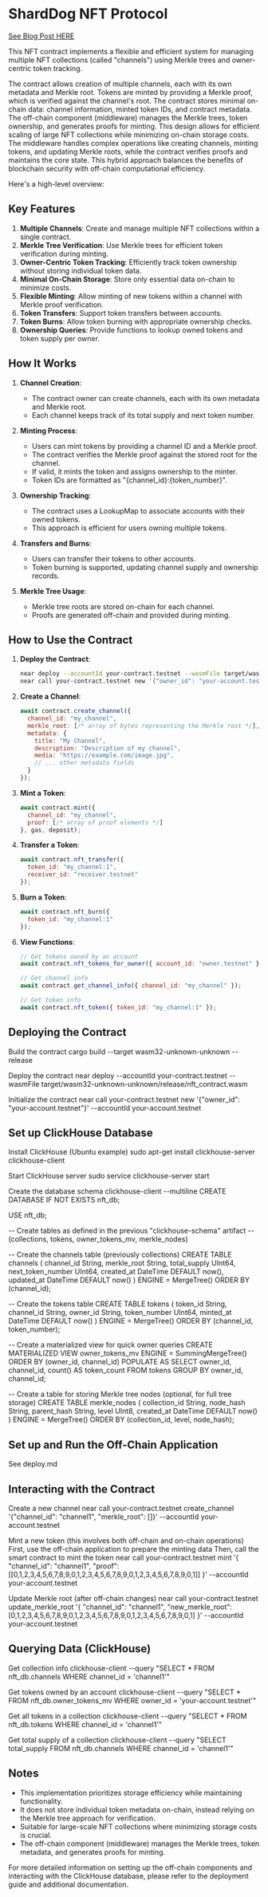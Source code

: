 # ShardDog NFT Protocol

[See Blog Post HERE](https://shard.dog/sharddog-protocol)

This NFT contract implements a flexible and efficient system for managing multiple NFT collections (called "channels") using Merkle trees and owner-centric token tracking. 

The contract allows creation of multiple channels, each with its own metadata and Merkle root. Tokens are minted by providing a Merkle proof, which is verified against the channel's root. The contract stores minimal on-chain data: channel information, minted token IDs, and contract metadata. The off-chain component (middleware) manages the Merkle trees, token ownership, and generates proofs for minting. This design allows for efficient scaling of large NFT collections while minimizing on-chain storage costs. The middleware handles complex operations like creating channels, minting tokens, and updating Merkle roots, while the contract verifies proofs and maintains the core state. This hybrid approach balances the benefits of blockchain security with off-chain computational efficiency.

Here's a high-level overview:

## Key Features

1. **Multiple Channels**: Create and manage multiple NFT collections within a single contract.
2. **Merkle Tree Verification**: Use Merkle trees for efficient token verification during minting.
3. **Owner-Centric Token Tracking**: Efficiently track token ownership without storing individual token data.
4. **Minimal On-Chain Storage**: Store only essential data on-chain to minimize costs.
5. **Flexible Minting**: Allow minting of new tokens within a channel with Merkle proof verification.
6. **Token Transfers**: Support token transfers between accounts.
7. **Token Burns**: Allow token burning with appropriate ownership checks.
8. **Ownership Queries**: Provide functions to lookup owned tokens and token supply per owner.

## How It Works

1. **Channel Creation**: 
   - The contract owner can create channels, each with its own metadata and Merkle root.
   - Each channel keeps track of its total supply and next token number.

2. **Minting Process**:
   - Users can mint tokens by providing a channel ID and a Merkle proof.
   - The contract verifies the Merkle proof against the stored root for the channel.
   - If valid, it mints the token and assigns ownership to the minter.
   - Token IDs are formatted as "{channel_id}:{token_number}".

3. **Ownership Tracking**:
   - The contract uses a LookupMap to associate accounts with their owned tokens.
   - This approach is efficient for users owning multiple tokens.

4. **Transfers and Burns**:
   - Users can transfer their tokens to other accounts.
   - Token burning is supported, updating channel supply and ownership records.

5. **Merkle Tree Usage**:
   - Merkle tree roots are stored on-chain for each channel.
   - Proofs are generated off-chain and provided during minting.

## How to Use the Contract

1. **Deploy the Contract**:
   ```bash
   near deploy --accountId your-contract.testnet --wasmFile target/wasm32-unknown-unknown/release/nft_contract.wasm
   near call your-contract.testnet new '{"owner_id": "your-account.testnet"}' --accountId your-account.testnet
   ```

2. **Create a Channel**:
   ```javascript
   await contract.create_channel({
     channel_id: "my_channel",
     merkle_root: [/* array of bytes representing the Merkle root */],
     metadata: {
       title: "My Channel",
       description: "Description of my channel",
       media: "https://example.com/image.jpg",
       // ... other metadata fields
     }
   });
   ```

3. **Mint a Token**:
   ```javascript
   await contract.mint({
     channel_id: "my_channel",
     proof: [/* array of proof elements */]
   }, gas, deposit);
   ```

4. **Transfer a Token**:
   ```javascript
   await contract.nft_transfer({
     token_id: "my_channel:1",
     receiver_id: "receiver.testnet"
   });
   ```

5. **Burn a Token**:
   ```javascript
   await contract.nft_burn({
     token_id: "my_channel:1"
   });
   ```

6. **View Functions**:
   ```javascript
   // Get tokens owned by an account
   await contract.nft_tokens_for_owner({ account_id: "owner.testnet" });
   
   // Get channel info
   await contract.get_channel_info({ channel_id: "my_channel" });
   
   // Get token info
   await contract.nft_token({ token_id: "my_channel:1" });
   ```

## Deploying the Contract

Build the contract
cargo build --target wasm32-unknown-unknown --release

Deploy the contract
near deploy --accountId your-contract.testnet --wasmFile target/wasm32-unknown-unknown/release/nft_contract.wasm

Initialize the contract
near call your-contract.testnet new '{"owner_id": "your-account.testnet"}' --accountId your-account.testnet

## Set up ClickHouse Database

Install ClickHouse (Ubuntu example)
sudo apt-get install clickhouse-server clickhouse-client

Start ClickHouse server
sudo service clickhouse-server start

Create the database schema
clickhouse-client --multiline 
CREATE DATABASE IF NOT EXISTS nft_db;

USE nft_db;

-- Create tables as defined in the previous "clickhouse-schema" artifact
-- (collections, tokens, owner_tokens_mv, merkle_nodes)


-- Create the channels table (previously collections)
CREATE TABLE channels
(
    channel_id String,
    merkle_root String,
    total_supply UInt64,
    next_token_number UInt64,
    created_at DateTime DEFAULT now(),
    updated_at DateTime DEFAULT now()
)
ENGINE = MergeTree()
ORDER BY (channel_id);

-- Create the tokens table
CREATE TABLE tokens
(
    token_id String,
    channel_id String,
    owner_id String,
    token_number UInt64,
    minted_at DateTime DEFAULT now()
)
ENGINE = MergeTree()
ORDER BY (channel_id, token_number);

-- Create a materialized view for quick owner queries
CREATE MATERIALIZED VIEW owner_tokens_mv
ENGINE = SummingMergeTree()
ORDER BY (owner_id, channel_id)
POPULATE
AS SELECT
    owner_id,
    channel_id,
    count() AS token_count
FROM tokens
GROUP BY owner_id, channel_id;

-- Create a table for storing Merkle tree nodes (optional, for full tree storage)
CREATE TABLE merkle_nodes
(
    collection_id String,
    node_hash String,
    parent_hash String,
    level UInt8,
    created_at DateTime DEFAULT now()
)
ENGINE = MergeTree()
ORDER BY (collection_id, level, node_hash);


## Set up and Run the Off-Chain Application
See deploy.md

## Interacting with the Contract

Create a new channel
near call your-contract.testnet create_channel '{"channel_id": "channel1", "merkle_root": []}' --accountId your-account.testnet

Mint a new token (this involves both off-chain and on-chain operations)
First, use the off-chain application to prepare the minting data
Then, call the smart contract to mint the token
near call your-contract.testnet mint '{
  "channel_id": "channel1", 
  "proof": [[0,1,2,3,4,5,6,7,8,9,0,1,2,3,4,5,6,7,8,9,0,1,2,3,4,5,6,7,8,9,0,1]]
}' --accountId your-account.testnet

Update Merkle root (after off-chain changes)
near call your-contract.testnet update_merkle_root '{
  "channel_id": "channel1", 
  "new_merkle_root": [0,1,2,3,4,5,6,7,8,9,0,1,2,3,4,5,6,7,8,9,0,1,2,3,4,5,6,7,8,9,0,1]
}' --accountId your-account.testnet

## Querying Data (ClickHouse)

Get collection info
clickhouse-client --query "SELECT * FROM nft_db.channels WHERE channel_id = 'channel1'"

Get tokens owned by an account
clickhouse-client --query "SELECT * FROM nft_db.owner_tokens_mv WHERE owner_id = 'your-account.testnet'"

Get all tokens in a collection
clickhouse-client --query "SELECT * FROM nft_db.tokens WHERE channel_id = 'channel1'"

Get total supply of a collection
clickhouse-client --query "SELECT total_supply FROM nft_db.channels WHERE channel_id = 'channel1'"

## Notes

- This implementation prioritizes storage efficiency while maintaining functionality.
- It does not store individual token metadata on-chain, instead relying on the Merkle tree approach for verification.
- Suitable for large-scale NFT collections where minimizing storage costs is crucial.
- The off-chain component (middleware) manages the Merkle trees, token metadata, and generates proofs for minting.

For more detailed information on setting up the off-chain components and interacting with the ClickHouse database, please refer to the deployment guide and additional documentation.
